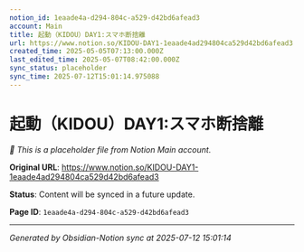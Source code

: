 ```yaml
---
notion_id: 1eaade4a-d294-804c-a529-d42bd6afead3
account: Main
title: 起動（KIDOU）DAY1:スマホ断捨離
url: https://www.notion.so/KIDOU-DAY1-1eaade4ad294804ca529d42bd6afead3
created_time: 2025-05-05T07:13:00.000Z
last_edited_time: 2025-05-07T08:42:00.000Z
sync_status: placeholder
sync_time: 2025-07-12T15:01:14.975088
---
```


# 起動（KIDOU）DAY1:スマホ断捨離

*🔄 This is a placeholder file from Notion Main account.*

**Original URL**: https://www.notion.so/KIDOU-DAY1-1eaade4ad294804ca529d42bd6afead3

**Status**: Content will be synced in a future update.

**Page ID**: `1eaade4a-d294-804c-a529-d42bd6afead3`

---

*Generated by Obsidian-Notion sync at 2025-07-12 15:01:14*
